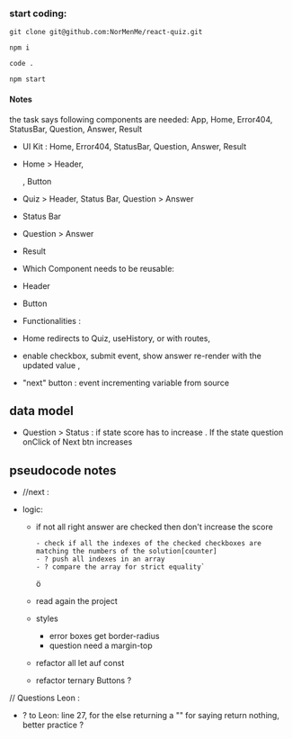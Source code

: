 ### start coding:

```
git clone git@github.com:NorMenMe/react-quiz.git

npm i

code .

npm start

```

#### Notes

the task says following components are needed:
App, Home, Error404, StatusBar, Question, Answer, Result

- UI Kit :
  Home, Error404, StatusBar, Question, Answer, Result

- Home > Header, <p> , Button
- Quiz > Header, Status Bar, Question > Answer
- Status Bar
- Question > Answer
- Result

- Which Component needs to be reusable:

- Header
- Button

- Functionalities :

- Home redirects to Quiz, useHistory, or with routes,

- enable checkbox, submit event, show answer re-render with the updated value ,

- "next" button : event incrementing variable from source

## data model

- Question > Status : if state score has to increase . If the state question onClick of Next btn increases

## pseudocode notes

- //next :

- logic:

  - if not all right answer are checked then don't increase the score

        - check if all the indexes of the checked checkboxes are matching the numbers of the solution[counter]
        - ? push all indexes in an array
        - ? compare the array for strict equality`

    ö

  - read again the project
  - styles

    - error boxes get border-radius
    - question need a margin-top

  - refactor all let auf const
  - refactor ternary Buttons ?

// Questions Leon :

- ? to Leon: line 27, for the else returning a "" for saying return nothing, better practice ?
